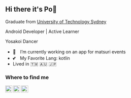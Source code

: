 ## Hi there it's Po👋
Graduate from [University of Technology Sydney](https://www.uts.edu.au/)

Android Developer | Active Learner

Yosakoi Dancer

- 💪　I’m currently working on an app for matsuri events
- 💕　My Favorite Lang: kotlin
- Lived in 🇹🇼  🇦🇺  🇯🇵 


### Where to find me
<a href="https://twitter.com/kuramu1108">
  <img align="left" alt="Po | Twitter" width="22px" src="https://cdn.jsdelivr.net/npm/simple-icons@v3/icons/twitter.svg" />
</a>
<a href="https://www.linkedin.com/in/pohaochen/">
  <img align="left" alt="Po's LinkdeIN" width="22px" src="https://cdn.jsdelivr.net/npm/simple-icons@v3/icons/linkedin.svg" />
</a>

<a href="https://www.instagram.com/pohao.chen1108/">
  <img align="left" alt="Po's Instagram" width="22px" src="https://cdn.jsdelivr.net/npm/simple-icons@v3/icons/instagram.svg" />
</a>
